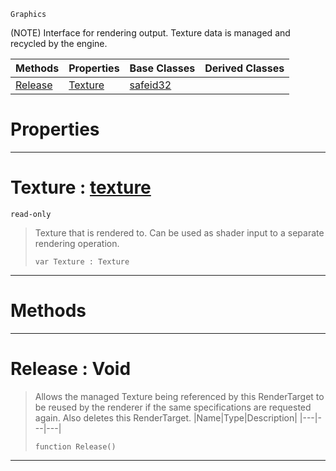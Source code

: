  `Graphics`

(NOTE) Interface for rendering output. Texture data is managed and recycled by the engine.

|Methods|Properties|Base Classes|Derived Classes|
|---|---|---|---|
|[ Release](https://github.com/zeroengineteam/ZeroDocs/blob/master/code_reference/class_reference/rendertarget.markdown#release-void)|[ Texture](https://github.com/zeroengineteam/ZeroDocs/blob/master/code_reference/class_reference/rendertarget.markdown#texture-zero-engine-docu)|[safeid32](https://github.com/zeroengineteam/ZeroDocs/blob/master/code_reference/class_reference/safeid32.markdown)| |


 #  Properties


---  
 #  Texture : [texture](https://github.com/zeroengineteam/ZeroDocs/blob/master/code_reference/class_reference/texture.markdown)

 `read-only`

> Texture that is rendered to. Can be used as shader input to a separate rendering operation.
> ``` lang=cpp, name=Nada
> var Texture : Texture


---  
 #  Methods


---  
 #  Release : Void

> Allows the managed Texture being referenced by this RenderTarget to be reused by the renderer if the same specifications are requested again. Also deletes this RenderTarget.
> |Name|Type|Description|
> |---|---|---|
> ``` lang=cpp, name=Nada
> function Release()
> ``` 


---  
 

 